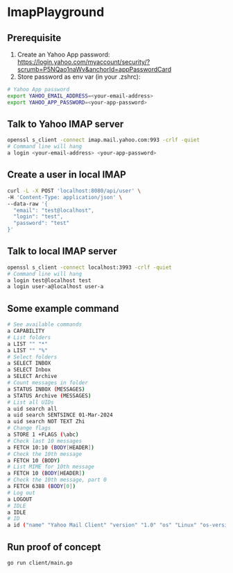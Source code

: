 # ImapPlayground

## Prerequisite
1. Create an Yahoo App password: https://login.yahoo.com/myaccount/security/?scrumb=P5NQao1naWv&anchorId=appPasswordCard
2. Store password as env var (in your .zshrc):
```bash
# Yahoo App password
export YAHOO_EMAIL_ADDRESS=<your-email-address>
export YAHOO_APP_PASSWORD=<your-app-password>
```

## Talk to Yahoo IMAP server
```bash
openssl s_client -connect imap.mail.yahoo.com:993 -crlf -quiet
# Command line will hang
a login <your-email-address> <your-app-password>
```

## Create a user in local IMAP
```bash
curl -L -X POST 'localhost:8080/api/user' \
-H 'Content-Type: application/json' \
--data-raw '{
  "email": "test@localhost",
  "login": "test",
  "password": "test"
}'
```

## Talk to local IMAP server
```bash
openssl s_client -connect localhost:3993 -crlf -quiet
# Command line will hang
a login test@localhost test
a login user-a@localhost user-a
```

## Some example command
```bash
# See available commands
a CAPABILITY
# List folders
a LIST "" "*"
a LIST "" "%"
# Select folders
a SELECT INBOX
a SELECT Inbox
a SELECT Archive
# Count messages in folder
a STATUS INBOX (MESSAGES)
a STATUS Archive (MESSAGES)
# List all UIDs
a uid search all
a uid search SENTSINCE 01-Mar-2024
a uid search NOT TEXT Zhi
# Change flags
a STORE 1 +FLAGS (\abc)
# Check last 10 messages
a FETCH 10:10 (BODY[HEADER])
# Check the 10th message
a FETCH 10 (BODY)
# List MIME for 10th message
a FETCH 10 (BODY[HEADER])
# Check the 10th message, part 0
a FETCH 6388 (BODY[0])
# Log out
a LOGOUT
# IDLE
a IDLE
# ID
a id ("name" "Yahoo Mail Client" "version" "1.0" "os" "Linux" "os-version" "7.9.4" "vendor" "Yahoo")
```

## Run proof of concept
```bash
go run client/main.go
```